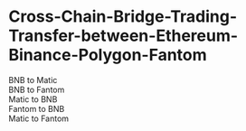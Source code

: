 # Cross-Chain-Bridge-Trading-Transfer-between-Ethereum-Binance-Polygon-Fantom


BNB to Matic<br>
BNB to Fantom<br>
Matic to BNB<br>
Fantom to BNB<br>
Matic to Fantom<br>
